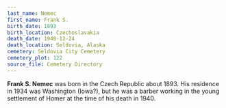 ```yaml
---
last_name: Nemec
first_name: Frank S.
birth_date: 1893
birth_location: Czechoslavakia
death_date: 1940-12-24
death_location: Seldovia, Alaska
cemetery: Seldovia City Cemetery
cemetery_plot: 122
source_file: Cemetery Directory
---
```


**Frank S. Nemec** was born in the Czech Republic about 1893. His residence in 1934 was Washington (Iowa?), but he was a barber working in the young settlement of Homer at
the time of his death in 1940. 

